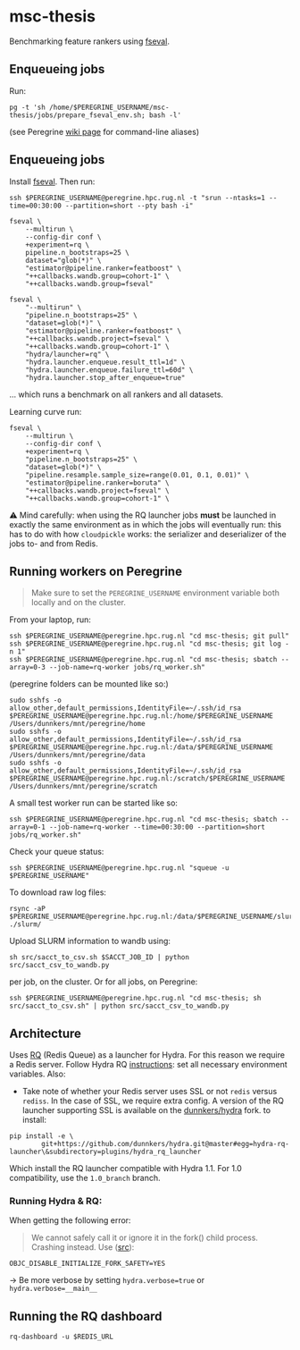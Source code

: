 # msc-thesis
Benchmarking feature rankers using [fseval](https://github.com/dunnkers/fseval).



## Enqueueing jobs
Run:

```shell
pg -t 'sh /home/$PEREGRINE_USERNAME/msc-thesis/jobs/prepare_fseval_env.sh; bash -l'
```

(see Peregrine [wiki page](https://github.com/dunnkers/msc-thesis/wiki/Peregrine#cli-aliases-and-shortcuts) for command-line aliases)

## Enqueueing jobs
Install [fseval](https://github.com/dunnkers/fseval). Then run:

```shell
ssh $PEREGRINE_USERNAME@peregrine.hpc.rug.nl -t "srun --ntasks=1 --time=00:30:00 --partition=short --pty bash -i"
```

```shell
fseval \
    --multirun \
    --config-dir conf \
    +experiment=rq \
    pipeline.n_bootstraps=25 \
    dataset="glob(*)" \
    "estimator@pipeline.ranker=featboost" \
    "++callbacks.wandb.group=cohort-1" \
    "++callbacks.wandb.group=fseval"
```

```shell
fseval \
    "--multirun" \
    "pipeline.n_bootstraps=25" \
    "dataset=glob(*)" \
    "estimator@pipeline.ranker=featboost" \
    "++callbacks.wandb.project=fseval" \
    "++callbacks.wandb.group=cohort-1" \
    "hydra/launcher=rq" \
    "hydra.launcher.enqueue.result_ttl=1d" \
    "hydra.launcher.enqueue.failure_ttl=60d" \
    "hydra.launcher.stop_after_enqueue=true"
```


... which runs a benchmark on all rankers and all datasets.


Learning curve run:

```shell
fseval \
    --multirun \
    --config-dir conf \
    +experiment=rq \
    "pipeline.n_bootstraps=25" \
    "dataset=glob(*)" \
    "pipeline.resample.sample_size=range(0.01, 0.1, 0.01)" \
    "estimator@pipeline.ranker=boruta" \
    "++callbacks.wandb.project=fseval" \
    "++callbacks.wandb.group=cohort-1" \
```

⚠️ Mind carefully: when using the RQ launcher jobs **must** be launched in exactly the same environment as in which the jobs will eventually run: this has to do with how `cloudpickle` works: the serializer and deserializer of the jobs to- and from Redis.

## Running workers on Peregrine
> Make sure to set the `PEREGRINE_USERNAME` environment variable both locally and on the cluster.

From your laptop, run:

```shell
ssh $PEREGRINE_USERNAME@peregrine.hpc.rug.nl "cd msc-thesis; git pull"
ssh $PEREGRINE_USERNAME@peregrine.hpc.rug.nl "cd msc-thesis; git log -n 1"
ssh $PEREGRINE_USERNAME@peregrine.hpc.rug.nl "cd msc-thesis; sbatch --array=0-3 --job-name=rq-worker jobs/rq_worker.sh"
```

(peregrine folders can be mounted like so:)

```shell
sudo sshfs -o allow_other,default_permissions,IdentityFile=~/.ssh/id_rsa $PEREGRINE_USERNAME@peregrine.hpc.rug.nl:/home/$PEREGRINE_USERNAME /Users/dunnkers/mnt/peregrine/home
sudo sshfs -o allow_other,default_permissions,IdentityFile=~/.ssh/id_rsa $PEREGRINE_USERNAME@peregrine.hpc.rug.nl:/data/$PEREGRINE_USERNAME /Users/dunnkers/mnt/peregrine/data
sudo sshfs -o allow_other,default_permissions,IdentityFile=~/.ssh/id_rsa $PEREGRINE_USERNAME@peregrine.hpc.rug.nl:/scratch/$PEREGRINE_USERNAME /Users/dunnkers/mnt/peregrine/scratch
```

A small test worker run can be started like so:
```shell
ssh $PEREGRINE_USERNAME@peregrine.hpc.rug.nl "cd msc-thesis; sbatch --array=0-1 --job-name=rq-worker --time=00:30:00 --partition=short jobs/rq_worker.sh"
```

Check your queue status:
```shell
ssh $PEREGRINE_USERNAME@peregrine.hpc.rug.nl "squeue -u $PEREGRINE_USERNAME"
```

To download raw log files:
```shell
rsync -aP $PEREGRINE_USERNAME@peregrine.hpc.rug.nl:/data/$PEREGRINE_USERNAME/slurm/ ./slurm/
```

Upload SLURM information to wandb using:

```shell
sh src/sacct_to_csv.sh $SACCT_JOB_ID | python src/sacct_csv_to_wandb.py
```

per job, on the cluster. Or for all jobs, on Peregrine:

```shell
ssh $PEREGRINE_USERNAME@peregrine.hpc.rug.nl "cd msc-thesis; sh src/sacct_to_csv.sh" | python src/sacct_csv_to_wandb.py
```

## Architecture
Uses [RQ](https://python-rq.org/) (Redis Queue) as a launcher for Hydra. For this reason we require a Redis server. Follow Hydra RQ [instructions](https://hydra.cc/docs/next/plugins/rq_launcher/): set all necessary environment variables. Also:

- Take note of whether your Redis server uses SSL or not `redis` versus `rediss`. In the case of SSL, we require extra config. A version of the RQ launcher supporting SSL is available on the [dunnkers/hydra](https://github.com/dunnkers/hydra) fork. to install:

```shell
pip install -e \
        git+https://github.com/dunnkers/hydra.git@master#egg=hydra-rq-launcher\&subdirectory=plugins/hydra_rq_launcher
```

Which install the RQ launcher compatible with Hydra 1.1. For 1.0 compatibility, use the `1.0_branch` branch. 

### Running Hydra & RQ:

When getting the following error:
> We cannot safely call it or ignore it in the fork() child process. Crashing instead.
Use ([src](https://stackoverflow.com/questions/50168647/multiprocessing-causes-python-to-crash-and-gives-an-error-may-have-been-in-progr)):

```shell
OBJC_DISABLE_INITIALIZE_FORK_SAFETY=YES
```

→ Be more verbose by setting `hydra.verbose=true` or `hydra.verbose=__main__`


## Running the RQ dashboard
```shell
rq-dashboard -u $REDIS_URL
```